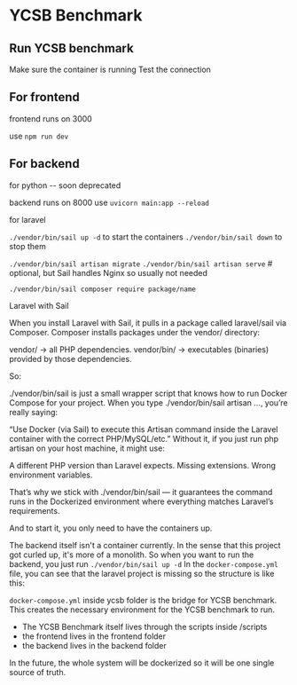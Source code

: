 # YCSB Benchmark

## Run YCSB benchmark

Make sure the container is running
Test the connection

## For frontend

frontend runs on 3000

use `npm run dev`

## For backend

for python -- soon deprecated

backend runs on 8000
use `uvicorn main:app --reload`

for laravel 

`./vendor/bin/sail up -d` to start the containers
`./vendor/bin/sail down` to stop them 

`./vendor/bin/sail artisan migrate`
`./vendor/bin/sail artisan serve`  # optional, but Sail handles Nginx so usually not needed

`./vendor/bin/sail composer require package/name`

Laravel with Sail

When you install Laravel with Sail, it pulls in a package called laravel/sail via Composer.
Composer installs packages under the vendor/ directory:

vendor/ → all PHP dependencies.
vendor/bin/ → executables (binaries) provided by those dependencies.

So:

./vendor/bin/sail is just a small wrapper script that knows how to run Docker Compose for your project.
When you type ./vendor/bin/sail artisan ..., you’re really saying:

“Use Docker (via Sail) to execute this Artisan command inside the Laravel container with the correct PHP/MySQL/etc.”
Without it, if you just run php artisan on your host machine, it might use:

A different PHP version than Laravel expects.
Missing extensions.
Wrong environment variables.

That’s why we stick with ./vendor/bin/sail — it guarantees the command runs in the Dockerized environment where everything matches Laravel’s requirements.

And to start it, you only need to have the containers up.

The backend itself isn't a container currently. In the sense that this project got curled up, it's more of a monolith.
So when you want to run the backend, you just run `./vendor/bin/sail up -d`
In the `docker-compose.yml` file, you can see that the laravel project is missing so the structure is like this:

`docker-compose.yml` inside ycsb folder is the bridge for YCSB benchmark. This creates the necessary environment for the YCSB benchmark to run. 

- The YCSB Benchmark itself lives through the scripts inside /scripts
- the frontend lives in the frontend folder
- the backend lives in the backend folder

In the future, the whole system will be dockerized so it will be one single source of truth.